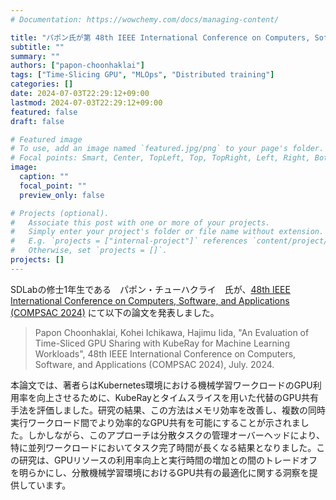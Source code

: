 ```yaml
---
# Documentation: https://wowchemy.com/docs/managing-content/

title: "パポン氏が第 48th IEEE International Conference on Computers, Software, and Applications (COMPSAC 2024) で研究を発表しました"
subtitle: ""
summary: ""
authors: ["papon-choonhaklai"]
tags: ["Time-Slicing GPU", "MLOps", "Distributed training"]
categories: []
date: 2024-07-03T22:29:12+09:00
lastmod: 2024-07-03T22:29:12+09:00
featured: false
draft: false

# Featured image
# To use, add an image named `featured.jpg/png` to your page's folder.
# Focal points: Smart, Center, TopLeft, Top, TopRight, Left, Right, BottomLeft, Bottom, BottomRight.
image:
  caption: ""
  focal_point: ""
  preview_only: false

# Projects (optional).
#   Associate this post with one or more of your projects.
#   Simply enter your project's folder or file name without extension.
#   E.g. `projects = ["internal-project"]` references `content/project/deep-learning/index.md`.
#   Otherwise, set `projects = []`.
projects: []
---
```


SDLabの修士1年生である　パポン・チューハクライ　氏が、[48th IEEE International Conference on Computers, Software, and Applications (COMPSAC 2024)](https://ieeecompsac.computer.org/2024/program/) にて以下の論文を発表しました。

<!--more-->

> Papon Choonhaklai, Kohei Ichikawa, Hajimu Iida, "An Evaluation of Time-Sliced GPU Sharing with KubeRay for Machine Learning Workloads", 48th IEEE International Conference on Computers, Software, and Applications (COMPSAC 2024), July. 2024.

本論文では、著者らはKubernetes環境における機械学習ワークロードのGPU利用率を向上させるために、KubeRayとタイムスライスを用いた代替のGPU共有手法を評価しました。研究の結果、この方法はメモリ効率を改善し、複数の同時実行ワークロード間でより効率的なGPU共有を可能にすることが示されました。しかしながら、このアプローチは分散タスクの管理オーバーヘッドにより、特に並列ワークロードにおいてタスク完了時間が長くなる結果となりました。この研究は、GPUリソースの利用率向上と実行時間の増加との間のトレードオフを明らかにし、分散機械学習環境におけるGPU共有の最適化に関する洞察を提供しています。